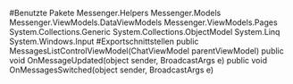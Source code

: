 #Benutzte Pakete
Messenger.Helpers
Messenger.Models
Messenger.ViewModels.DataViewModels
Messenger.ViewModels.Pages
System.Collections.Generic
System.Collections.ObjectModel
System.Linq
System.Windows.Input
#Exportschnittstellen
public MessagesListControlViewModel(ChatViewModel parentViewModel)
public void OnMessageUpdated(object sender, BroadcastArgs e)
public void OnMessagesSwitched(object sender, BroadcastArgs e)
